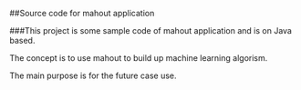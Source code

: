 ##Source code for mahout application

###This project is some sample code of mahout application and is on Java based. 

The concept is to use mahout to build up machine learning algorism.

The main purpose is for the future case use. 